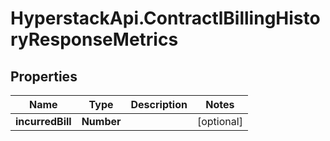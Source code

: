 # HyperstackApi.ContractlBillingHistoryResponseMetrics

## Properties

Name | Type | Description | Notes
------------ | ------------- | ------------- | -------------
**incurredBill** | **Number** |  | [optional] 


